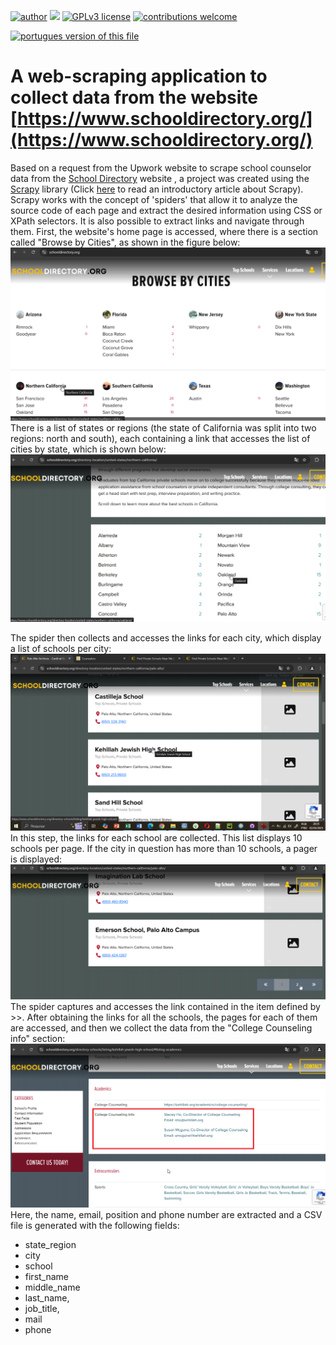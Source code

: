 [![author](https://img.shields.io/badge/author-Marcius%20D.%20Moraes-green)](https://www.linkedin.com/in/marciusdm) [![](https://img.shields.io/badge/python-3.7+-blue.svg)](https://www.python.org/downloads/release/python-365/) [![GPLv3 license](https://img.shields.io/badge/License-GPLv3-blue.svg)](http://perso.crans.org/besson/LICENSE.html) [![contributions welcome](https://img.shields.io/badge/contributions-welcome-brightgreen.svg?style=flat)](https://github.com/marciusdm/portfolio/issues)

<a href="readme.md"> <img src="https://flagsapi.com/BR/flat/32.png" alt="portugues version of this file" /></a>

# A web-scraping application to collect data from the website [https://www.schooldirectory.org/](https://www.schooldirectory.org/)
Based on a request from the Upwork website to scrape school counselor data from the [School Directory](https://www.schooldirectory.org/) website , a project was created using the [Scrapy](https://scrapy.org/) library (Click [here](https://medium.com/@marciusdellano/introduction-to-web-scraping-using-the-scrapy-tool-e0138dd95080) to read an introductory article about Scrapy). Scrapy works with the concept of 'spiders' that allow it to analyze the source code of each page and extract the desired information using CSS or XPath selectors. It is also possible to extract links and navigate through them. First, the website's home page is accessed, where there is a section called "Browse by Cities", as shown in the figure below:
![School Directory home page](https://github.com/marciusdm/webscraping/blob/main/assets/school_directory_home.png?raw=true)
There is a list of states or regions (the state of California was split into two regions: north and south), each containing a link that accesses the list of cities by state, which is shown below:
 ![cities by region](https://github.com/marciusdm/webscraping/blob/main/assets/school_directory_browse_by_cities.png?raw=true)
   
The spider then collects and accesses the links for each city, which display a list of schools per city:
![Schools from Palo Alto, CA](https://github.com/marciusdm/webscraping/blob/main/assets/school_directory_schools_by_city.png?raw=true)
In this step, the links for each school are collected. This list displays 10 schools per page. If the city in question has more than 10 schools, a pager is displayed:
![pager](https://github.com/marciusdm/webscraping/blob/main/assets/school_directory_next_page.png?raw=true)
The spider captures and accesses the link contained in the item defined by >>. After obtaining the links for all the schools, the pages for each of them are accessed, and then we collect the data from the "College Counseling info" section:
  ![ 'college counseling info' section](https://github.com/marciusdm/webscraping/blob/main/assets/school_directory_college_counseling.png?raw=true)
Here, the name, email, position and phone number are extracted and a CSV file is generated with the following fields:
-   state_region
-   city
-   school
-   first_name
-   middle_name
-   last_name,
-   job_title,
-   mail
-   phone